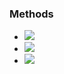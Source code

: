 ### Methods
+ ![](../../../z_images/Pasted%20image%2020221204102702.png)
+ ![](../../../z_images/Pasted%20image%2020221204103051.png)
+ ![](../../../z_images/Pasted%20image%2020221204104842.png)
